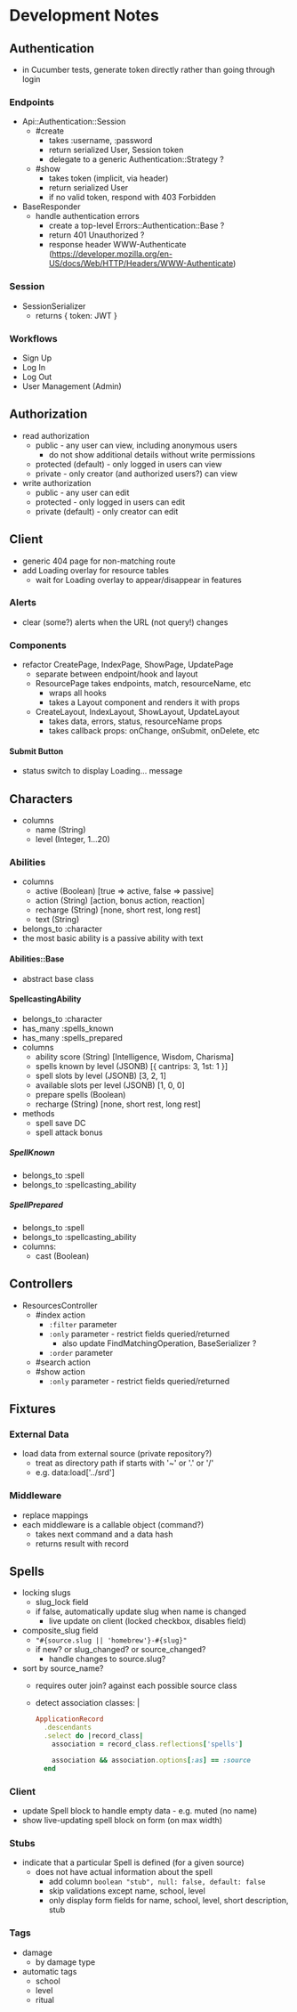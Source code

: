 # Development Notes

## Authentication

- in Cucumber tests, generate token directly rather than going through login

### Endpoints

- Api::Authentication::Session
  - #create
    - takes :username, :password
    - return serialized User, Session token
    - delegate to a generic Authentication::Strategy ?
  - #show
    - takes token (implicit, via header)
    - return serialized User
    - if no valid token, respond with 403 Forbidden
- BaseResponder
  - handle authentication errors
    - create a top-level Errors::Authentication::Base ?
    - return 401 Unauthorized ?
    - response header WWW-Authenticate (https://developer.mozilla.org/en-US/docs/Web/HTTP/Headers/WWW-Authenticate)

### Session

- SessionSerializer
  - returns { token: JWT }

### Workflows

- Sign Up
- Log In
- Log Out
- User Management (Admin)

## Authorization

- read authorization
  - public - any user can view, including anonymous users
    - do not show additional details without write permissions
  - protected (default) - only logged in users can view
  - private - only creator (and authorized users?) can view
- write authorization
  - public - any user can edit
  - protected - only logged in users can edit
  - private (default) - only creator can edit

## Client

- generic 404 page for non-matching route
- add Loading overlay for resource tables
  - wait for Loading overlay to appear/disappear in features

### Alerts

- clear (some?) alerts when the URL (not query!) changes

### Components

- refactor CreatePage, IndexPage, ShowPage, UpdatePage
  - separate between endpoint/hook and layout
  - ResourcePage takes endpoints, match, resourceName, etc
    - wraps all hooks
    - takes a Layout component and renders it with props
  - CreateLayout, IndexLayout, ShowLayout, UpdateLayout
    - takes data, errors, status, resourceName props
    - takes callback props: onChange, onSubmit, onDelete, etc

#### Submit Button

- status switch to display Loading... message

## Characters

- columns
  - name (String)
  - level (Integer, 1...20)

### Abilities

- columns
  - active (Boolean) [true => active, false => passive]
  - action (String) [action, bonus action, reaction]
  - recharge (String) [none, short rest, long rest]
  - text (String)
- belongs_to :character
- the most basic ability is a passive ability with text

#### Abilities::Base

- abstract base class

#### SpellcastingAbility

- belongs_to :character
- has_many :spells_known
- has_many :spells_prepared
- columns
  - ability score (String) [Intelligence, Wisdom, Charisma]
  - spells known by level (JSONB) [{ cantrips: 3, 1st: 1 }]
  - spell slots by level (JSONB) [3, 2, 1]
  - available slots per level (JSONB) [1, 0, 0]
  - prepare spells (Boolean)
  - recharge (String) [none, short rest, long rest]
- methods
  - spell save DC
  - spell attack bonus

##### SpellKnown

- belongs_to :spell
- belongs_to :spellcasting_ability

##### SpellPrepared

- belongs_to :spell
- belongs_to :spellcasting_ability
- columns:
  - cast (Boolean)

## Controllers

- ResourcesController
  - #index action
    - `:filter` parameter
    - `:only` parameter - restrict fields queried/returned
      - also update FindMatchingOperation, BaseSerializer ?
    - `:order` parameter
  - #search action
  - #show action
    - `:only` parameter - restrict fields queried/returned

## Fixtures

### External Data

- load data from external source (private repository?)
  - treat as directory path if starts with '~' or '.' or '/'
  - e.g. data:load['../srd']

### Middleware

- replace mappings
- each middleware is a callable object (command?)
  - takes next command and a data hash
  - returns result with record

## Spells

- locking slugs
  - slug_lock field
  - if false, automatically update slug when name is changed
    - live update on client (locked checkbox, disables field)
- composite_slug field
  - `"#{source.slug || 'homebrew'}-#{slug}"`
  - if new? or slug_changed? or source_changed?
    - handle changes to source.slug?
- sort by source_name?
  - requires outer join? against each possible source class
  - detect association classes: |

    ```ruby
    ApplicationRecord
      .descendants
      .select do |record_class|
        association = record_class.reflections['spells']

        association && association.options[:as] == :source
      end
    ```

### Client

- update Spell block to handle empty data - e.g. muted (no name)
- show live-updating spell block on form (on max width)

### Stubs

- indicate that a particular Spell is defined (for a given source)
  - does not have actual information about the spell
    - add column `boolean "stub", null: false, default: false`
    - skip validations except name, school, level
    - only display form fields for name, school, level, short description, stub

### Tags

- damage
  - by damage type
- automatic tags
  - school
  - level
  - ritual
